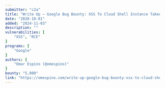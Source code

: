 ```yaml
---
submitter: "c2a"
title: "Write Up – Google Bug Bounty: XSS To Cloud Shell Instance Takeover (Rce As Root) – $5,000 USD"
date: "2020-10-01"
added: "2024-11-03"
description: ""
vulnerabilities: [
    "XSS", "RCE"
]
programs: [
    "Google"
]
authors: [
    "Omar Espino (@omespino)"
]
bounty: "5,000"
link: "https://omespino.com/write-up-google-bug-bounty-xss-to-cloud-shell-instance-takeover-rce-as-root-5000-usd/"
---
```




